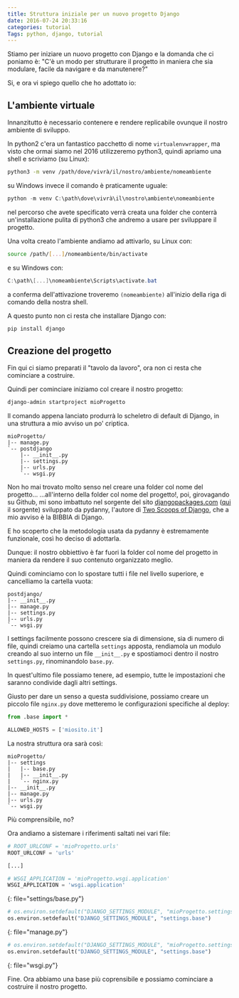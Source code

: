 ```yaml
---
title: Struttura iniziale per un nuovo progetto Django
date: 2016-07-24 20:33:16
categories: tutorial
Tags: python, django, tutorial
---
```

Stiamo per iniziare un nuovo progetto con Django e la domanda che ci poniamo è: "C'è un modo per strutturare il progetto in maniera che sia modulare, facile da navigare e da manutenere?"

Si, e ora vi spiego quello che ho adottato io:

L'ambiente virtuale
----------------------
Innanzitutto è necessario contenere e rendere replicabile ovunque il nostro ambiente di sviluppo.

In python2 c'era un fantastico pacchetto di nome `virtualenvwrapper`, ma visto che ormai siamo nel 2016 utilizzeremo python3, quindi apriamo una shell e scriviamo (su Linux):

```bash
python3 -m venv /path/dove/vivrà/il/nostro/ambiente/nomeambiente
```

su Windows invece il comando è praticamente uguale:

```powershell
python -m venv C:\path\dove\vivrà\il\nostro\ambiente\nomeambiente
```

nel percorso che avete specificato verrà creata una folder che conterrà un'installazione pulita di python3 che andremo a usare per sviluppare il progetto.

Una volta creato l'ambiente andiamo ad attivarlo, su Linux con:
```bash
source /path/[...]/nomeambiente/bin/activate
```
e su Windows con:
```powershell
C:\path\[...]\nomeambiente\Scripts\activate.bat
```

a conferma dell'attivazione troveremo `(nomeambiente)` all'inizio della riga di comando della nostra shell.

A questo punto non ci resta che installare Django con:

```bash
pip install django
```

Creazione del progetto
----------------------
Fin qui ci siamo preparati il "tavolo da lavoro", ora non ci resta che cominciare a costruire.

Quindi per cominciare iniziamo col creare il nostro progetto:

```bash
django-admin startproject mioProgetto
```

Il comando appena lanciato produrrà lo scheletro di default di Django, in una struttura a mio avviso un po' criptica.

```
mioProgetto/
|-- manage.py
`-- postdjango
    |-- __init__.py
    |-- settings.py
    |-- urls.py
    `-- wsgi.py
```

Non ho mai trovato molto senso nel creare una folder col nome del progetto... ...all'interno della folder col nome del progetto!, poi, girovagando su Github, mi sono imbattuto nel sorgente del sito [djangopackages.com](http://djangopackages.com) ([qui](https://github.com/pydanny/djangopackages) il sorgente) sviluppato da pydanny, l'autore di [Two Scoops of Django](http://amzn.to/2aiPUq2), che a mio avviso è la BIBBIA di Django.

E ho scoperto che la metodologia usata da pydanny è estremamente funzionale, così ho deciso di adottarla.

Dunque: il nostro obbiettivo è far fuori la folder col nome del progetto in maniera da rendere il suo contenuto organizzato meglio.

Quindi cominciamo con lo spostare tutti i file nel livello superiore, e cancelliamo la cartella vuota:

```
postdjango/
|-- __init__.py
|-- manage.py
|-- settings.py
|-- urls.py
`-- wsgi.py
```

I settings facilmente possono crescere sia di dimensione, sia di numero di file, quindi creiamo una cartella `settings` apposta, rendiamola un modulo creando al suo interno un file `__init__.py` e spostiamoci dentro il nostro `settings.py`, rinominandolo `base.py`.

In quest'ultimo file possiamo tenere, ad esempio, tutte le impostazioni che saranno condivide dagli altri settings.

Giusto per dare un senso a questa suddivisione, possiamo creare un piccolo file `nginx.py` dove metteremo le configurazioni specifiche al deploy:

```python
from .base import *

ALLOWED_HOSTS = ['miosito.it']
```

La nostra struttura ora sarà così:

```
mioProgetto/
|-- settings
|   |-- base.py
|   |-- __init__.py
|   `-- nginx.py
|-- __init__.py
|-- manage.py
|-- urls.py
`-- wsgi.py
```

Più comprensibile, no?

Ora andiamo a sistemare i riferimenti saltati nei vari file:

```python
# ROOT_URLCONF = 'mioProgetto.urls'
ROOT_URLCONF = 'urls'

[...]

# WSGI_APPLICATION = 'mioProgetto.wsgi.application'
WSGI_APPLICATION = 'wsgi.application'
```
{: file="settings/base.py"}

```python
# os.environ.setdefault("DJANGO_SETTINGS_MODULE", "mioProgetto.settings")
os.environ.setdefault("DJANGO_SETTINGS_MODULE", "settings.base")
```
{: file="manage.py"}

```python
# os.environ.setdefault("DJANGO_SETTINGS_MODULE", "mioProgetto.settings")
os.environ.setdefault("DJANGO_SETTINGS_MODULE", "settings.base")
```
{: file="wsgi.py"}

Fine. Ora abbiamo una base più coprensibile e possiamo cominciare a costruire il nostro progetto.
